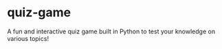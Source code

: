 # quiz-game
A fun and interactive quiz game built in Python to test your knowledge on various topics!
